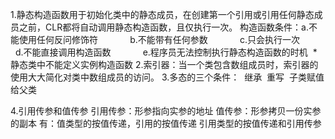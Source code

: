 1.静态构造函数用于初始化类中的静态成员，在创建第一个引用或引用任何静态成员之前，CLR都将自动调用静态构造函数，且仅执行一次。
 构造函数条件：a.不能使用任何反问修饰符
             b.不能带有任何参数
             c.只会执行一次
             d.不能直接调用构造函数
             e.程序员无法控制执行静态构造函数的时机
  *静态类中不能定义实例构造函数
2.索引器：当一个类包含数组成员时，索引器的使用大大简化对类中数组成员的访问。
3.多态的三个条件：
  继承
  重写
  子类赋值给父类

4.引用传参和值传参
  引用传参：形参指向实参的地址
  值传参：形参拷贝一份实参的副本
  有：值类型的按值传递，引用的按值传递
     引用类型的按值传递和引用传参
